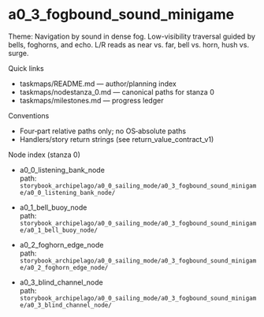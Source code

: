 # a0_3_fogbound_sound_minigame

Theme: Navigation by sound in dense fog. Low-visibility traversal guided by bells, foghorns, and echo. L/R reads as near vs. far, bell vs. horn, hush vs. surge.

Quick links

- taskmaps/README.md — author/planning index
- taskmaps/nodestanza_0.md — canonical paths for stanza 0
- taskmaps/milestones.md — progress ledger

Conventions

- Four‑part relative paths only; no OS‑absolute paths
- Handlers/story return strings (see return_value_contract_v1)

Node index (stanza 0)

- a0_0_listening_bank_node  
	path: `storybook_archipelago/a0_0_sailing_mode/a0_3_fogbound_sound_minigame/a0_0_listening_bank_node/`

- a0_1_bell_buoy_node  
	path: `storybook_archipelago/a0_0_sailing_mode/a0_3_fogbound_sound_minigame/a0_1_bell_buoy_node/`

- a0_2_foghorn_edge_node  
	path: `storybook_archipelago/a0_0_sailing_mode/a0_3_fogbound_sound_minigame/a0_2_foghorn_edge_node/`

- a0_3_blind_channel_node  
	path: `storybook_archipelago/a0_0_sailing_mode/a0_3_fogbound_sound_minigame/a0_3_blind_channel_node/`
